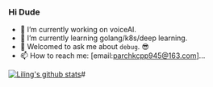 
### Hi Dude

- 🔭 I’m currently working on voiceAI.
- 🌱 I’m currently learning golang/k8s/deep learning.
- 💬 Welcomed to ask me about `debug`. 😎
- 📫 How to reach me: [email:parchkcpp945@163.com]...

[![Liling's github stats](https://github-readme-stats.vercel.app/api?username=parchk)](https://github.com/parchk)#
